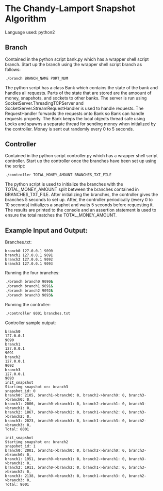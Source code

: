 # The Chandy-Lamport Snapshot Algorithm

Language used: python2

## Branch

Contained in the python script bank.py which has a wrapper shell script branch.
Start up the branch using the wrapper shell script branch as follows:

```bash
./branch BRANCH_NAME PORT_NUM
```

The python script has a class Bank which contains the state of the bank and handles all requests.
Parts of the state that are stored are the amoount of money, snapshots, and sockets to other banks.
The server is run using SocketServer.ThreadingTCPServer and SocketServer.StreamRequestHandler is used to handle requests.
The RequestHandler forwards the requests onto Bank so Bank can handle requests properly.
The Bank keeps the local objects thread safe using Locks and spawns a separate thread for sending money when initialized by the controller. Money is sent out randomly every 0 to 5 seconds.

## Controller

Contained in the python script controller.py which has a wrapper shell script controller.
Start up the controller once the branches have been set up using the script:
```bash
./controller TOTAL_MONEY_AMOUNT BRANCHES_TXT_FILE
```

The python script is used to initialize the branches with the TOTAL_MONEY_AMOUNT split between the branches contained in BRANCHES_TXT_FILE. After initializing the branches, the controller gives the branches 5 seconds to set up. After, the controller periodically (every 0 to 10 seconds) initializes a snaphot and waits 5 seconds before requesting it. The results are printed to the console and an assertion statement is used to ensure the total matches the TOTAL_MONEY_AMOUNT.

## Example Input and Output:
Branches.txt:
```
branch0 127.0.0.1 9090
branch1 127.0.0.1 9091
branch2 127.0.0.1 9092
branch3 127.0.0.1 9093
```

Running the four branches:
```bash
./branch branch0 9090&
./branch branch1 9091&
./branch branch2 9092&
./branch branch3 9093&
```

Running the controller:
```bash
./controller 8001 branches.txt
```

Controller sample output:
```
branch0
127.0.0.1
9090
branch1
127.0.0.1
9091
branch2
127.0.0.1
9092
branch3
127.0.0.1
9093
init_snapshot
Starting snapshot on: branch3
snapshot_id: 0
branch0: 2105, branch1->branch0: 0, branch2->branch0: 0, branch3->branch0: 0,
branch1: 2006, branch0->branch1: 0, branch2->branch1: 0, branch3->branch1: 0,
branch2: 1867, branch0->branch2: 0, branch1->branch2: 0, branch3->branch2: 0,
branch3: 2023, branch0->branch3: 0, branch1->branch3: 0, branch2->branch3: 0,
Total: 8001

init_snapshot
Starting snapshot on: branch2
snapshot_id: 1
branch0: 2001, branch1->branch0: 0, branch2->branch0: 0, branch3->branch0: 0,
branch1: 1951, branch0->branch1: 0, branch2->branch1: 0, branch3->branch1: 0,
branch2: 1911, branch0->branch2: 0, branch1->branch2: 0, branch3->branch2: 0,
branch3: 2138, branch0->branch3: 0, branch1->branch3: 0, branch2->branch3: 0,
Total: 8001
```
